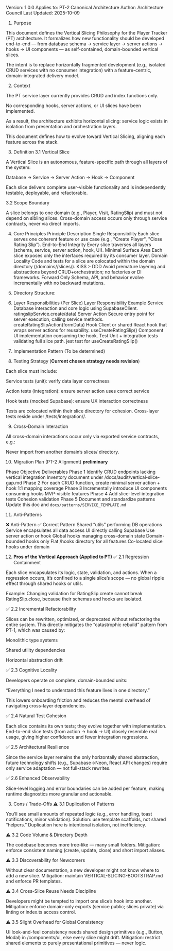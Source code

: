 Version: 1.0.0
Applies to: PT-2 Canonical Architecture 
Author: Architecture Council
Last Updated: 2025-10-09

1. Purpose

This document defines the Vertical Slicing Philosophy for the Player Tracker (PT) architecture.
It formalizes how new functionality should be developed end-to-end — from database schema → service layer → server actions → hooks → UI components — as self-contained, domain-bounded vertical slices.

The intent is to replace horizontally fragmented development (e.g., isolated CRUD services with no consumer integration) with a feature-centric, domain-integrated delivery model.

2. Context

The PT service layer currently provides CRUD and index functions only.

No corresponding hooks, server actions, or UI slices have been implemented.

As a result, the architecture exhibits horizontal slicing: service logic exists in isolation from presentation and orchestration layers.

This document defines how to evolve toward Vertical Slicing, aligning each feature across the stack.

3. Definition
3.1 Vertical Slice

A Vertical Slice is an autonomous, feature-specific path through all layers of the system:

Database → Service → Server Action → Hook → Component

Each slice delivers complete user-visible functionality and is independently testable, deployable, and refactorable.

3.2 Scope Boundary

A slice belongs to one domain (e.g., Player, Visit, RatingSlip) and must not depend on sibling slices.
Cross-domain access occurs only through service contracts, never via direct imports.

4. Core Principles
Principle	Description
Single Responsibility	Each slice serves one coherent feature or use case (e.g., "Create Player", "Close Rating Slip").
End-to-End Integrity	Every slice traverses all layers (schema, service, server action, hook, UI).
Minimal Surface Area	Each slice exposes only the interfaces required by its consumer layer.
Domain Locality	Code and tests for a slice are colocated within the domain directory (/domains/<domain>/slices/<feature>).
KISS > DDD	Avoid premature layering and abstractions beyond CRUD+orchestration; no factories or DI frameworks.
Forward Only	Schema, API, and behavior evolve incrementally with no backward mutations.

5. Directory Structure:

6. Layer Responsibilities (Per Slice)
Layer	Responsibility	Example
Service	Database interaction and core logic using SupabaseClient<Database>.	ratingslipService.create(data)
Server Action	Secure entry point for server execution, calling service methods.	createRatingSlipAction(formData)
Hook	Client or shared React hook that wraps server actions for reusability.	useCreateRatingSlip()
Component	UI implementation consuming the hook.	<CreateRatingSlipForm />
Test	Unit + integration tests validating full slice path.	jest test for useCreateRatingSlip()

7. Implementation Pattern (To be determined)

8. Testing Strategy (**Current chosen strategy needs revision**)

Each slice must include:

Service tests (unit): verify data layer correctness

Action tests (integration): ensure server action uses correct service

Hook tests (mocked Supabase): ensure UX interaction correctness

Tests are colocated within their slice directory for cohesion.
Cross-layer tests reside under /tests/integration/<domain>/<feature>.

9. Cross-Domain Interaction

All cross-domain interactions occur only via exported service contracts, e.g.:

Never import from another domain’s slices/ directory.

10. Migration Plan (PT-2 Alignment) **preliminary**

Phase	Objective	Deliverables
Phase 1	Identify CRUD endpoints lacking vertical integration	Inventory document under /docs/audit/vertical-slice-gap.md
Phase 2	For each CRUD function, create minimal server action + hook	1:1 mapping coverage
Phase 3	Incrementally introduce UI components consuming hooks	MVP-visible features
Phase 4	Add slice-level integration tests	Cohesion validation
Phase 5	Document and standardize patterns	Update this doc and `docs/patterns/SERVICE_TEMPLATE.md`

11. Anti-Patterns

❌ Anti-Pattern	✅ Correct Pattern
Shared “utils” performing DB operations	Service encapsulates all data access
UI directly calling Supabase	Use server action or hook
Global hooks managing cross-domain state	Domain-bounded hooks only
Flat /hooks directory for all features	Co-located slice hooks under domain

12. **Pros of the Vertical Approach (Applied to PT)**
✅ 2.1 Regression Containment

Each slice encapsulates its logic, state, validation, and actions.
When a regression occurs, it’s confined to a single slice’s scope — no global ripple effect through shared hooks or utils.

Example: Changing validation for RatingSlip.create cannot break RatingSlip.close, because their schemas and hooks are isolated.

✅ 2.2 Incremental Refactorability

Slices can be rewritten, optimized, or deprecated without refactoring the entire system.
This directly mitigates the “catastrophic rebuild” pattern from PT-1, which was caused by:

Monolithic type systems

Shared utility dependencies

Horizontal abstraction drift

✅ 2.3 Cognitive Locality

Developers operate on complete, domain-bounded units:

“Everything I need to understand this feature lives in one directory.”

This lowers onboarding friction and reduces the mental overhead of navigating cross-layer dependencies.

✅ 2.4 Natural Test Cohesion

Each slice contains its own tests; they evolve together with implementation.
End-to-end slice tests (from action → hook → UI) closely resemble real usage, giving higher confidence and fewer integration regressions.

✅ 2.5 Architectural Resilience

Since the service layer remains the only horizontally shared abstraction, future technology shifts (e.g., Supabase→Neon, React API changes) require only service adaptation — not full-stack rewrites.

✅ 2.6 Enhanced Observability

Slice-level logging and error boundaries can be added per feature, making runtime diagnostics more granular and actionable.

3. Cons / Trade-Offs
⚠️ 3.1 Duplication of Patterns

You’ll see small amounts of repeated logic (e.g., error handling, toast notifications, minor validation).
Solution: use template scaffolds, not shared “helpers.”
Duplication here is intentional isolation, not inefficiency.

⚠️ 3.2 Code Volume & Directory Depth

The codebase becomes more tree-like — many small folders.
Mitigation: enforce consistent naming (create, update, close) and short import aliases.

⚠️ 3.3 Discoverability for Newcomers

Without clear documentation, a new developer might not know where to add a new slice.
Mitigation: maintain VERTICAL-SLICING-BOOTSTRAP.md and enforce PR templates.

⚠️ 3.4 Cross-Slice Reuse Needs Discipline

Developers might be tempted to import one slice’s hook into another.
Mitigation: enforce domain-only exports (service public; slices private) via linting or index.ts access control.

⚠️ 3.5 Slight Overhead for Global Consistency

UI look-and-feel consistency needs shared design primitives (e.g., Button, Modal) in /components/ui, else every slice might drift.
Mitigation: restrict shared elements to purely presentational primitives — never logic.